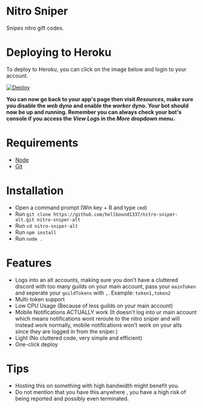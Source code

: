 # Nitro Sniper
Snipes nitro gift codes.

# Deploying to Heroku

To deploy to Heroku, you can click on the image below and login to your account.

[![Deploy](https://www.herokucdn.com/deploy/button.svg)](https://heroku.com/deploy?template=https://github.com/zzzmario/nitro-sniper-alt/tree/master)

**You can now go back to your app's page then visit *Resources*, make sure you disable the *web* dyno and enable the *worker* dyno. Your bot should now be up and running. Remember you can always check your bot's console if you access the *View Logs* in the *More* dropdown menu.**

# Requirements
- [Node](https://nodejs.org/en/)
- [Git](https://git-scm.com/downloads)

# Installation
- Open a command prompt (Win key + R and type `cmd`)
- Run `git clone https://github.com/hellbound1337/nitro-sniper-alt.git nitro-sniper-alt`
- Run `cd nitro-sniper-alt`
- Run `npm install`
- Run `node .`

# Features
- Logs into an alt accounts, making sure you don't have a cluttered discord with too many guilds on your main account, pass your `mainToken` and seperate your `guildTokens` with `,`. Example: `token1,token2`
- Multi-token support
- Low CPU Usage (Because of less guilds on your main account)
- Mobile Notifications ACTUALLY work (It doesn't log into ur main account which means notifications wont reroute to the nitro sniper and will instead work normally, mobile notifications won't work on your alts since they are logged in from the sniper.)
- Light (No cluttered code, very simple and efficient)
- One-click deploy

# Tips
- Hosting this on something with high bandwidth might benefit you.
- Do not mention that you have this anywhere , you have a high risk of being reported and possibly even terminated.
